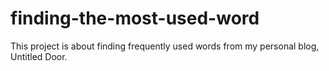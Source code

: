 # finding-the-most-used-word
This project is about finding frequently used words from my personal blog, Untitled Door.
